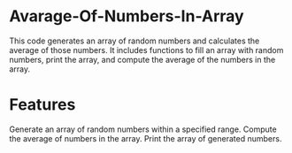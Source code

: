 # Avarage-Of-Numbers-In-Array
This code generates an array of random numbers and calculates the average of those numbers. It includes functions to fill an array with random numbers, print the array, and compute the average of the numbers in the array.

# Features
Generate an array of random numbers within a specified range.
Compute the average of numbers in the array.
Print the array of generated numbers.
